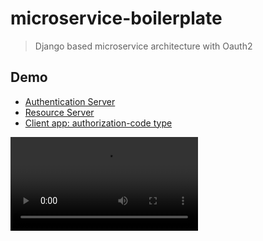# microservice-boilerplate
> Django based microservice architecture with Oauth2


## Demo
- [Authentication Server](./identity/)
- [Resource Server](./product_api/)
- [Client app: authorization-code type](./nuxt-client/)

![Video](./demo.mov)